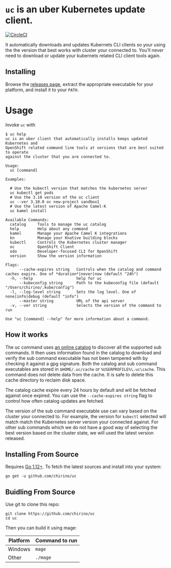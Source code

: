 # `uc` is an uber Kubernetes update client.

[![CircleCI](https://circleci.com/gh/chirino/uc.svg?style=svg)](https://circleci.com/gh/chirino/uc)

It automatically downloads and updates Kubernets CLI clients so your using the the version that
best works with cluster your connected to.  You'll never need to download or update your kubernets 
related CLI client tools again.

## Installing

Browse the [releases page](https://github.com/chirino/uc/releases), extract the appropriate executable
for your platform, and install it to your `PATH`.

# Usage

Invoke `uc` with 

    $ uc help
    uc is an uber client that automatically installs keeps updated Kubernetes and 
    OpenShift related command line tools at versions that are best suited to operate 
    against the cluster that you are connected to.
    
    Usage:
      uc [command]
    
    Examples:
    
      # Use the kubectl version that matches the kubernetes server
      uc kubectl get pods
      # Use the 3.10 version of the oc client
      uc --ver 3.10.0 oc new-project sandbox1
      # Use the latest version of Apache Camel-K
      uc kamel install
    
    Available Commands:
      catalog     Tools to manage the uc catalog
      help        Help about any command
      kamel       Manage your Apache Camel K integrations
      kn          Manage your Knative building blocks
      kubectl     Controls the Kubernetes cluster manager
      oc          OpenShift Client
      odo         Developer-focused CLI for OpenShift
      version     Show the version information
    
    Flags:
          --cache-expires string   Controls when the catalog and command caches expire. One of *duration*|never|now (default "24h")
      -h, --help                   help for uc
          --kubeconfig string      Path to the kubeconfig file (default "/Users/chirino/.kube/config")
      -l, --log-level string       Sets the log level. One of none|info|debug (default "info")
          --master string          URL of the api server
      -v, --ver string             Selects the version of the command to run
    
    Use "uc [command] --help" for more information about a command.


## How it works

The uc command uses [an online catalog](https://chirino.github.io/uc/) to discover all the supported sub commands.  It then uses
information found in the catalog to download and verify the sub command executable has not been
tampered with by checking it against a gpg signature.  Both the catalog and sub command executables
are stored in `$HOME/.uc/cache` or `%USERPROFILE%\.uc\cache`.  This command does not delete data 
from the cache.  It is safe to delete this cache directory to reclaim disk space.

The catalog cache expire every 24 hours by default and will be fetched against once expired.  You can use
the `--cache-expires string` flag to control how often catalog updates are fetched.

The version of the sub command executable use can vary based on the cluster your connected to.  For example,
the version for `kubectl` selected will match match the Kubernetes server version your connected against.  For 
other sub commands which we do not have a good way of selecting the best version based on the cluster
state, we will used the latest version released.

## Installing From Source

Requires [Go 1.12+](https://golang.org/dl/).  To fetch the latest sources and install into your system:

    go get -u github.com/chirino/uc

## Buidling From Source

Use git to clone this repo:

    git clone https://github.com/chirino/uc
    cd uc

Then you can build it using mage:
    
| Platform      | Command to run |
|---------------|----------------|
| Windows       | `mage`         |    
| Other         | `./mage`       |   

